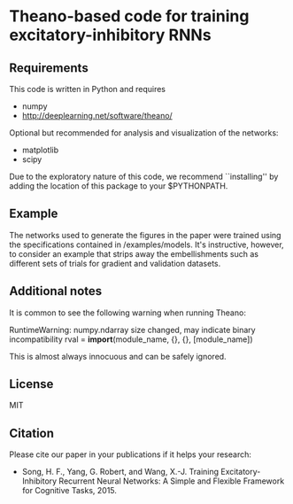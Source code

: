 # Theano-based code for training excitatory-inhibitory RNNs

## Requirements

This code is written in Python and requires

- numpy
- http://deeplearning.net/software/theano/

Optional but recommended for analysis and visualization of the networks:

- matplotlib
- scipy

Due to the exploratory nature of this code, we recommend ``installing'' by adding the location of this package to your $PYTHONPATH.

## Example

The networks used to generate the figures in the paper were trained using the specifications contained in /examples/models. It's instructive, however, to consider an example that strips away the embellishments such as different sets of trials for gradient and validation datasets.

## Additional notes

It is common to see the following warning when running Theano:

RuntimeWarning: numpy.ndarray size changed, may indicate binary incompatibility
  rval = __import__(module_name, {}, {}, [module_name])

This is almost always innocuous and can be safely ignored.

## License

MIT

## Citation

Please cite our paper in your publications if it helps your research:

* Song, H. F., Yang, G. Robert, and Wang, X.-J. Training Excitatory-Inhibitory Recurrent Neural Networks: A Simple and Flexible Framework for Cognitive Tasks, 2015.
